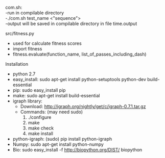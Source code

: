 com.sh:  
-run in compilable directory  
-./com.sh test_name <"sequence">  
-output will be saved in compilable directory in file time.output

src/fitness.py
- used for calculate fitness scores
- import fitness
- fitness.evaluate(function_name, list_of_passes_including_dash)

Installation
- python 2.7
- easy_install: sudo apt-get install python-setuptools python-dev build-essential 
- pip: sudo easy_install pip 
- make: sudo apt-get install build-essential
- igraph library:
  - Download: http://igraph.org/nightly/get/c/igraph-0.7.1.tar.gz
  - Commands: (may need sudo)
      1. ./configure
      2. make
      3. make check
      4. make install
- python-igraph: (sudo) pip install python-igraph
- Numpy: sudo apt-get install python-numpy
- Bio: sudo easy_install -f http://biopython.org/DIST/ biopython
